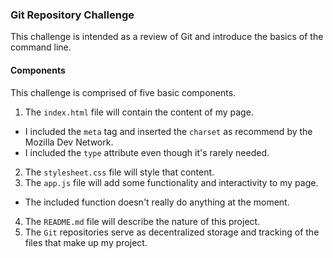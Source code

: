 ### Git Repository Challenge

This challenge is intended as a review of Git and introduce the basics of the command line.

#### Components

This challenge is comprised of five basic components.

1.  The `index.html` file will contain the content of my page.
  * I included the `meta` tag and inserted the `charset` as recommend by the Mozilla Dev Network.
  * I included the `type` attribute even though it's rarely needed.
2.  The `stylesheet.css` file will style that content.
3.  The `app.js` file will add some functionality and interactivity to my page.
  * The included function doesn't really do anything at the moment.
4.  The `README.md` file will describe the nature of this project.
5.  The `Git` repositories serve as decentralized storage and tracking of the files that make up my project.
